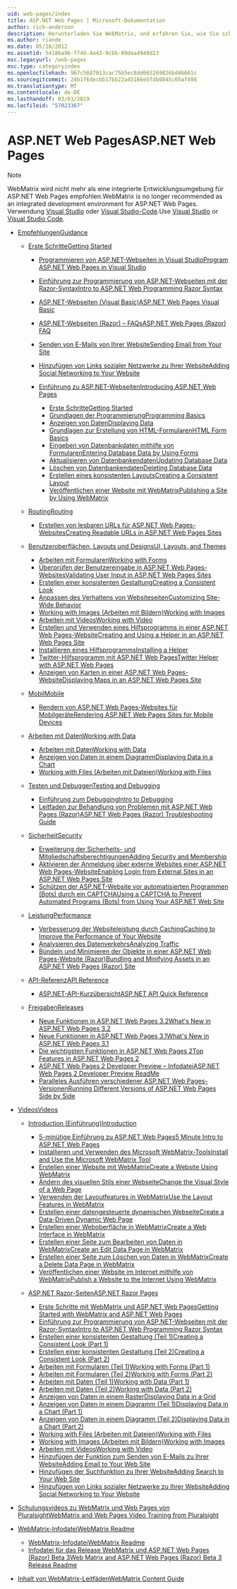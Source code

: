 ```yaml
---
uid: web-pages/index
title: ASP.NET Web Pages | Microsoft-Dokumentation
author: rick-anderson
description: Herunterladen Sie WebMatrix, und erfahren Sie, wie Sie schnell zu Webseiten in eine einfache Möglichkeit zum Kombinieren von Servercode mit HTML erstellen.
ms.author: riande
ms.date: 05/18/2012
ms.assetid: 5418ba96-ff49-4a43-9cbb-09dea4949d23
msc.legacyurl: /web-pages
msc.type: categoryindex
ms.openlocfilehash: 967c5687013cac75b5ec8dd665269026bd46601c
ms.sourcegitcommit: 24b1f6decbb17bb22a45166e5fdb0845c65af498
ms.translationtype: MT
ms.contentlocale: de-DE
ms.lasthandoff: 03/01/2019
ms.locfileid: "57023367"
---
```

<a name="aspnet-web-pages"></a><span data-ttu-id="e31b4-103">ASP.NET Web Pages</span><span class="sxs-lookup"><span data-stu-id="e31b4-103">ASP.NET Web Pages</span></span>
====================

> [!NOTE] 
> <span data-ttu-id="e31b4-104">WebMatrix wird nicht mehr als eine integrierte Entwicklungsumgebung für ASP.NET Web Pages empfohlen.</span><span class="sxs-lookup"><span data-stu-id="e31b4-104">WebMatrix is no longer recommended as an integrated development environment for ASP.NET Web Pages.</span></span> <span data-ttu-id="e31b4-105">Verwendung [Visual Studio](xref:aspnet/web-pages/overview/getting-started/program-asp-net-web-pages-in-visual-studio) oder [Visual Studio-Code](https://code.visualstudio.com/).</span><span class="sxs-lookup"><span data-stu-id="e31b4-105">Use [Visual Studio](xref:aspnet/web-pages/overview/getting-started/program-asp-net-web-pages-in-visual-studio) or [Visual Studio Code](https://code.visualstudio.com/).</span></span>

- [<span data-ttu-id="e31b4-106">Empfehlungen</span><span class="sxs-lookup"><span data-stu-id="e31b4-106">Guidance</span></span>](overview/index.md)

    - [<span data-ttu-id="e31b4-107">Erste Schritte</span><span class="sxs-lookup"><span data-stu-id="e31b4-107">Getting Started</span></span>](overview/getting-started/index.md)

        - [<span data-ttu-id="e31b4-108">Programmieren von ASP.NET-Webseiten in Visual Studio</span><span class="sxs-lookup"><span data-stu-id="e31b4-108">Program ASP.NET Web Pages in Visual Studio</span></span>](overview/getting-started/program-asp-net-web-pages-in-visual-studio.md)
        - [<span data-ttu-id="e31b4-109">Einführung zur Programmierung von ASP.NET-Webseiten mit der Razor-Syntax</span><span class="sxs-lookup"><span data-stu-id="e31b4-109">Intro to ASP.NET Web Programming Razor Syntax</span></span>](overview/getting-started/introducing-razor-syntax-c.md)
        - [<span data-ttu-id="e31b4-110">ASP.NET-Webseiten (Visual Basic)</span><span class="sxs-lookup"><span data-stu-id="e31b4-110">ASP.NET Web Pages Visual Basic</span></span>](overview/getting-started/introducing-razor-syntax-vb.md)
        - [<span data-ttu-id="e31b4-111">ASP.NET-Webseiten (Razor) – FAQs</span><span class="sxs-lookup"><span data-stu-id="e31b4-111">ASP.NET Web Pages (Razor) FAQ</span></span>](overview/getting-started/aspnet-web-pages-razor-faq.md)
        - [<span data-ttu-id="e31b4-112">Senden von E-Mails von Ihrer Website</span><span class="sxs-lookup"><span data-stu-id="e31b4-112">Sending Email from Your Site</span></span>](overview/getting-started/11-adding-email-to-your-web-site.md)
        - [<span data-ttu-id="e31b4-113">Hinzufügen von Links sozialer Netzwerke zu Ihrer Website</span><span class="sxs-lookup"><span data-stu-id="e31b4-113">Adding Social Networking to Your Website</span></span>](overview/getting-started/13-adding-social-networking-to-your-web-site.md)
        - [<span data-ttu-id="e31b4-114">Einführung zu ASP.NET-Webseiten</span><span class="sxs-lookup"><span data-stu-id="e31b4-114">Introducing ASP.NET Web Pages</span></span>](overview/getting-started/introducing-aspnet-web-pages-2/index.md)

            - [<span data-ttu-id="e31b4-115">Erste Schritte</span><span class="sxs-lookup"><span data-stu-id="e31b4-115">Getting Started</span></span>](overview/getting-started/introducing-aspnet-web-pages-2/getting-started.md)
            - [<span data-ttu-id="e31b4-116">Grundlagen der Programmierung</span><span class="sxs-lookup"><span data-stu-id="e31b4-116">Programming Basics</span></span>](overview/getting-started/introducing-aspnet-web-pages-2/intro-to-web-pages-programming.md)
            - [<span data-ttu-id="e31b4-117">Anzeigen von Daten</span><span class="sxs-lookup"><span data-stu-id="e31b4-117">Displaying Data</span></span>](overview/getting-started/introducing-aspnet-web-pages-2/displaying-data.md)
            - [<span data-ttu-id="e31b4-118">Grundlagen zur Erstellung von HTML-Formularen</span><span class="sxs-lookup"><span data-stu-id="e31b4-118">HTML Form Basics</span></span>](overview/getting-started/introducing-aspnet-web-pages-2/form-basics.md)
            - [<span data-ttu-id="e31b4-119">Eingeben von Datenbankdaten mithilfe von Formularen</span><span class="sxs-lookup"><span data-stu-id="e31b4-119">Entering Database Data by Using Forms</span></span>](overview/getting-started/introducing-aspnet-web-pages-2/entering-data.md)
            - [<span data-ttu-id="e31b4-120">Aktualisieren von Datenbankendaten</span><span class="sxs-lookup"><span data-stu-id="e31b4-120">Updating Database Data</span></span>](overview/getting-started/introducing-aspnet-web-pages-2/updating-data.md)
            - [<span data-ttu-id="e31b4-121">Löschen von Datenbankendaten</span><span class="sxs-lookup"><span data-stu-id="e31b4-121">Deleting Database Data</span></span>](overview/getting-started/introducing-aspnet-web-pages-2/deleting-data.md)
            - [<span data-ttu-id="e31b4-122">Erstellen eines konsistenten Layouts</span><span class="sxs-lookup"><span data-stu-id="e31b4-122">Creating a Consistent Layout</span></span>](overview/getting-started/introducing-aspnet-web-pages-2/layouts.md)
            - [<span data-ttu-id="e31b4-123">Veröffentlichen einer Website mit WebMatrix</span><span class="sxs-lookup"><span data-stu-id="e31b4-123">Publishing a Site by Using WebMatrix</span></span>](overview/getting-started/introducing-aspnet-web-pages-2/publishing.md)
    - [<span data-ttu-id="e31b4-124">Routing</span><span class="sxs-lookup"><span data-stu-id="e31b4-124">Routing</span></span>](overview/routing/index.md)

        - [<span data-ttu-id="e31b4-125">Erstellen von lesbaren URLs für ASP.NET Web Pages-Websites</span><span class="sxs-lookup"><span data-stu-id="e31b4-125">Creating Readable URLs in ASP.NET Web Pages Sites</span></span>](overview/routing/creating-readable-urls-in-aspnet-web-pages-sites.md)
    - [<span data-ttu-id="e31b4-126">Benutzeroberflächen, Layouts und Designs</span><span class="sxs-lookup"><span data-stu-id="e31b4-126">UI, Layouts, and Themes</span></span>](overview/ui-layouts-and-themes/index.md)

        - [<span data-ttu-id="e31b4-127">Arbeiten mit Formularen</span><span class="sxs-lookup"><span data-stu-id="e31b4-127">Working with Forms</span></span>](overview/ui-layouts-and-themes/4-working-with-forms.md)
        - [<span data-ttu-id="e31b4-128">Überprüfen der Benutzereingabe in ASP.NET Web Pages-Websites</span><span class="sxs-lookup"><span data-stu-id="e31b4-128">Validating User Input in ASP.NET Web Pages Sites</span></span>](overview/ui-layouts-and-themes/validating-user-input-in-aspnet-web-pages-sites.md)
        - [<span data-ttu-id="e31b4-129">Erstellen einer konsistenten Gestaltung</span><span class="sxs-lookup"><span data-stu-id="e31b4-129">Creating a Consistent Look</span></span>](overview/ui-layouts-and-themes/3-creating-a-consistent-look.md)
        - [<span data-ttu-id="e31b4-130">Anpassen des Verhaltens von Websiteseiten</span><span class="sxs-lookup"><span data-stu-id="e31b4-130">Customizing Site-Wide Behavior</span></span>](overview/ui-layouts-and-themes/18-customizing-site-wide-behavior.md)
        - [<span data-ttu-id="e31b4-131">Working with Images (Arbeiten mit Bildern)</span><span class="sxs-lookup"><span data-stu-id="e31b4-131">Working with Images</span></span>](overview/ui-layouts-and-themes/9-working-with-images.md)
        - [<span data-ttu-id="e31b4-132">Arbeiten mit Videos</span><span class="sxs-lookup"><span data-stu-id="e31b4-132">Working with Video</span></span>](overview/ui-layouts-and-themes/10-working-with-video.md)
        - [<span data-ttu-id="e31b4-133">Erstellen und Verwenden eines Hilfsprogramms in einer ASP.NET Web Pages-Website</span><span class="sxs-lookup"><span data-stu-id="e31b4-133">Creating and Using a Helper in an ASP.NET Web Pages Site</span></span>](overview/ui-layouts-and-themes/creating-and-using-a-helper-in-an-aspnet-web-pages-site.md)
        - [<span data-ttu-id="e31b4-134">Installieren eines Hilfsprogramms</span><span class="sxs-lookup"><span data-stu-id="e31b4-134">Installing a Helper</span></span>](overview/ui-layouts-and-themes/installing-helpers.md)
        - [<span data-ttu-id="e31b4-135">Twitter-Hilfsprogramm mit ASP.NET Web Pages</span><span class="sxs-lookup"><span data-stu-id="e31b4-135">Twitter Helper with ASP.NET Web Pages</span></span>](overview/ui-layouts-and-themes/twitter-helper.md)
        - [<span data-ttu-id="e31b4-136">Anzeigen von Karten in einer ASP.NET Web Pages-Website</span><span class="sxs-lookup"><span data-stu-id="e31b4-136">Displaying Maps in an ASP.NET Web Pages Site</span></span>](overview/ui-layouts-and-themes/displaying-maps-in-an-aspnet-web-pages-site.md)
    - [<span data-ttu-id="e31b4-137">Mobil</span><span class="sxs-lookup"><span data-stu-id="e31b4-137">Mobile</span></span>](overview/mobile/index.md)

        - [<span data-ttu-id="e31b4-138">Rendern von ASP.NET Web Pages-Websites für Mobilgeräte</span><span class="sxs-lookup"><span data-stu-id="e31b4-138">Rendering ASP.NET Web Pages Sites for Mobile Devices</span></span>](overview/mobile/rendering-aspnet-web-pages-sites-for-mobile-devices.md)
    - [<span data-ttu-id="e31b4-139">Arbeiten mit Daten</span><span class="sxs-lookup"><span data-stu-id="e31b4-139">Working with Data</span></span>](overview/data/index.md)

        - [<span data-ttu-id="e31b4-140">Arbeiten mit Daten</span><span class="sxs-lookup"><span data-stu-id="e31b4-140">Working with Data</span></span>](overview/data/5-working-with-data.md)
        - [<span data-ttu-id="e31b4-141">Anzeigen von Daten in einem Diagramm</span><span class="sxs-lookup"><span data-stu-id="e31b4-141">Displaying Data in a Chart</span></span>](overview/data/7-displaying-data-in-a-chart.md)
        - [<span data-ttu-id="e31b4-142">Working with Files (Arbeiten mit Dateien)</span><span class="sxs-lookup"><span data-stu-id="e31b4-142">Working with Files</span></span>](overview/data/working-with-files.md)
    - [<span data-ttu-id="e31b4-143">Testen und Debuggen</span><span class="sxs-lookup"><span data-stu-id="e31b4-143">Testing and Debugging</span></span>](overview/testing-and-debugging/index.md)

        - [<span data-ttu-id="e31b4-144">Einführung zum Debugging</span><span class="sxs-lookup"><span data-stu-id="e31b4-144">Intro to Debugging</span></span>](overview/testing-and-debugging/introduction-to-debugging.md)
        - [<span data-ttu-id="e31b4-145">Leitfaden zur Behandlung von Problemen mit ASP.NET Web Pages (Razor)</span><span class="sxs-lookup"><span data-stu-id="e31b4-145">ASP.NET Web Pages (Razor) Troubleshooting Guide</span></span>](overview/testing-and-debugging/aspnet-web-pages-razor-troubleshooting-guide.md)
    - [<span data-ttu-id="e31b4-146">Sicherheit</span><span class="sxs-lookup"><span data-stu-id="e31b4-146">Security</span></span>](overview/security/index.md)

        - [<span data-ttu-id="e31b4-147">Erweiterung der Sicherheits- und Mitgliedschaftsberechtigungen</span><span class="sxs-lookup"><span data-stu-id="e31b4-147">Adding Security and Membership</span></span>](overview/security/16-adding-security-and-membership.md)
        - [<span data-ttu-id="e31b4-148">Aktivieren der Anmeldung über externe Websites einer ASP.NET Web Pages-Website</span><span class="sxs-lookup"><span data-stu-id="e31b4-148">Enabling Login from External Sites in an ASP.NET Web Pages Site</span></span>](overview/security/enabling-login-from-external-sites-in-an-aspnet-web-pages-site.md)
        - [<span data-ttu-id="e31b4-149">Schützen der ASP.NET-Website vor automatisierten Programmen (Bots) durch ein CAPTCHA</span><span class="sxs-lookup"><span data-stu-id="e31b4-149">Using a CAPTCHA to Prevent Automated Programs (Bots) from Using Your ASP.NET Web Site</span></span>](overview/security/using-a-catpcha-to-prevent-automated-programs-bots-from-using-your-aspnet-web-site.md)
    - [<span data-ttu-id="e31b4-150">Leistung</span><span class="sxs-lookup"><span data-stu-id="e31b4-150">Performance</span></span>](overview/performance-and-traffic/index.md)

        - [<span data-ttu-id="e31b4-151">Verbesserung der Websiteleistung durch Caching</span><span class="sxs-lookup"><span data-stu-id="e31b4-151">Caching to Improve the Performance of Your Website</span></span>](overview/performance-and-traffic/15-caching-to-improve-the-performance-of-your-website.md)
        - [<span data-ttu-id="e31b4-152">Analysieren des Datenverkehrs</span><span class="sxs-lookup"><span data-stu-id="e31b4-152">Analyzing Traffic</span></span>](overview/performance-and-traffic/14-analyzing-traffic.md)
        - [<span data-ttu-id="e31b4-153">Bündeln und Minimieren der Objekte in einer ASP.NET Web Pages-Website (Razor)</span><span class="sxs-lookup"><span data-stu-id="e31b4-153">Bundling and Minifying Assets in an ASP.NET Web Pages (Razor) Site</span></span>](overview/performance-and-traffic/bundling-and-minifying-assets-in-an-aspnet-web-pages-razor-site.md)
    - [<span data-ttu-id="e31b4-154">API-Referenz</span><span class="sxs-lookup"><span data-stu-id="e31b4-154">API Reference</span></span>](overview/api-reference/index.md)

        - [<span data-ttu-id="e31b4-155">ASP.NET-API-Kurzübersicht</span><span class="sxs-lookup"><span data-stu-id="e31b4-155">ASP.NET API Quick Reference</span></span>](overview/api-reference/asp-net-web-pages-api-reference.md)
    - [<span data-ttu-id="e31b4-156">Freigaben</span><span class="sxs-lookup"><span data-stu-id="e31b4-156">Releases</span></span>](overview/releases/index.md)

        - [<span data-ttu-id="e31b4-157">Neue Funktionen in ASP.NET Web Pages 3.2</span><span class="sxs-lookup"><span data-stu-id="e31b4-157">What's New in ASP.NET Web Pages 3.2</span></span>](overview/releases/whats-new-in-aspnet-web-pages-32.md)
        - [<span data-ttu-id="e31b4-158">Neue Funktionen in ASP.NET Web Pages 3.1</span><span class="sxs-lookup"><span data-stu-id="e31b4-158">What's New in ASP.NET Web Pages 3.1</span></span>](overview/releases/whats-new-aspnet-web-pages-31.md)
        - [<span data-ttu-id="e31b4-159">Die wichtigsten Funktionen in ASP.NET Web Pages 2</span><span class="sxs-lookup"><span data-stu-id="e31b4-159">Top Features in ASP.NET Web Pages 2</span></span>](overview/releases/top-features-in-web-pages-2.md)
        - [<span data-ttu-id="e31b4-160">ASP.NET Web Pages 2 Developer Preview – Infodatei</span><span class="sxs-lookup"><span data-stu-id="e31b4-160">ASP.NET Web Pages 2 Developer Preview ReadMe</span></span>](overview/releases/aspnet-web-pages-2-developer-preview-readme.md)
        - [<span data-ttu-id="e31b4-161">Paralleles Ausführen verschiedener ASP.NET Web Pages-Versionen</span><span class="sxs-lookup"><span data-stu-id="e31b4-161">Running Different Versions of ASP.NET Web Pages Side by Side</span></span>](overview/releases/running-v1-and-v2-sites-side-by-side.md)
- [<span data-ttu-id="e31b4-162">Videos</span><span class="sxs-lookup"><span data-stu-id="e31b4-162">Videos</span></span>](videos/index.md)

    - [<span data-ttu-id="e31b4-163">Introduction (Einführung)</span><span class="sxs-lookup"><span data-stu-id="e31b4-163">Introduction</span></span>](videos/introduction/index.md)

        - [<span data-ttu-id="e31b4-164">5-minütige Einführung zu ASP.NET Web Pages</span><span class="sxs-lookup"><span data-stu-id="e31b4-164">5 Minute Intro to ASP.NET Web Pages</span></span>](videos/introduction/5-minute-introduction-to-aspnet-web-pages.md)
        - [<span data-ttu-id="e31b4-165">Installieren und Verwenden des Microsoft WebMatrix-Tools</span><span class="sxs-lookup"><span data-stu-id="e31b4-165">Install and Use the Microsoft WebMatrix Tool</span></span>](videos/introduction/install-and-use-the-microsoft-webmatrix-tool.md)
        - [<span data-ttu-id="e31b4-166">Erstellen einer Website mit WebMatrix</span><span class="sxs-lookup"><span data-stu-id="e31b4-166">Create a Website Using WebMatrix</span></span>](videos/introduction/create-a-website-using-webmatrix.md)
        - [<span data-ttu-id="e31b4-167">Ändern des visuellen Stils einer Webseite</span><span class="sxs-lookup"><span data-stu-id="e31b4-167">Change the Visual Style of a Web Page</span></span>](videos/introduction/change-the-visual-style-of-a-web-page.md)
        - [<span data-ttu-id="e31b4-168">Verwenden der Layoutfeatures in WebMatrix</span><span class="sxs-lookup"><span data-stu-id="e31b4-168">Use the Layout Features in WebMatrix</span></span>](videos/introduction/use-the-layout-features-in-webmatrix.md)
        - [<span data-ttu-id="e31b4-169">Erstellen einer datengesteuerte dynamischen Webseite</span><span class="sxs-lookup"><span data-stu-id="e31b4-169">Create a Data-Driven Dynamic Web Page</span></span>](videos/introduction/create-a-data-driven-dynamic-web-page.md)
        - [<span data-ttu-id="e31b4-170">Erstellen einer Weboberfläche in WebMatrix</span><span class="sxs-lookup"><span data-stu-id="e31b4-170">Create a Web Interface in WebMatrix</span></span>](videos/introduction/create-a-web-interface-in-webmatrix.md)
        - [<span data-ttu-id="e31b4-171">Erstellen einer Seite zum Bearbeiten von Daten in WebMatrix</span><span class="sxs-lookup"><span data-stu-id="e31b4-171">Create an Edit Data Page in WebMatrix</span></span>](videos/introduction/create-an-edit-data-page-in-webmatrix.md)
        - [<span data-ttu-id="e31b4-172">Erstellen einer Seite zum Löschen von Daten in WebMatrix</span><span class="sxs-lookup"><span data-stu-id="e31b4-172">Create a Delete Data Page in WebMatrix</span></span>](videos/introduction/create-a-delete-data-page-in-webmatrix.md)
        - [<span data-ttu-id="e31b4-173">Veröffentlichen einer Website im Internet mithilfe von WebMatrix</span><span class="sxs-lookup"><span data-stu-id="e31b4-173">Publish a Website to the Internet Using WebMatrix</span></span>](videos/introduction/publish-a-website-to-the-internet-using-webmatrix.md)
    - [<span data-ttu-id="e31b4-174">ASP.NET Razor-Seiten</span><span class="sxs-lookup"><span data-stu-id="e31b4-174">ASP.NET Razor Pages</span></span>](videos/aspnet-razor-pages/index.md)

        - [<span data-ttu-id="e31b4-175">Erste Schritte mit WebMatrix und ASP.NET Web Pages</span><span class="sxs-lookup"><span data-stu-id="e31b4-175">Getting Started with WebMatrix and ASP.NET Web Pages</span></span>](videos/aspnet-razor-pages/getting-started-with-webmatrix-and-aspnet-web-pages.md)
        - [<span data-ttu-id="e31b4-176">Einführung zur Programmierung von ASP.NET-Webseiten mit der Razor-Syntax</span><span class="sxs-lookup"><span data-stu-id="e31b4-176">Intro to ASP.NET Web Programming Razor Syntax</span></span>](videos/aspnet-razor-pages/introduction-to-aspnet-web-programming-using-the-razor-syntax.md)
        - [<span data-ttu-id="e31b4-177">Erstellen einer konsistenten Gestaltung (Teil 1)</span><span class="sxs-lookup"><span data-stu-id="e31b4-177">Creating a Consistent Look (Part 1)</span></span>](videos/aspnet-razor-pages/creating-a-consistent-look-part-1.md)
        - [<span data-ttu-id="e31b4-178">Erstellen einer konsistenten Gestaltung (Teil 2)</span><span class="sxs-lookup"><span data-stu-id="e31b4-178">Creating a Consistent Look (Part 2)</span></span>](videos/aspnet-razor-pages/creating-a-consistent-look-part-2.md)
        - [<span data-ttu-id="e31b4-179">Arbeiten mit Formularen (Teil 1)</span><span class="sxs-lookup"><span data-stu-id="e31b4-179">Working with Forms (Part 1)</span></span>](videos/aspnet-razor-pages/working-with-forms-part-1.md)
        - [<span data-ttu-id="e31b4-180">Arbeiten mit Formularen (Teil 2)</span><span class="sxs-lookup"><span data-stu-id="e31b4-180">Working with Forms (Part 2)</span></span>](videos/aspnet-razor-pages/working-with-forms-part-2.md)
        - [<span data-ttu-id="e31b4-181">Arbeiten mit Daten (Teil 1)</span><span class="sxs-lookup"><span data-stu-id="e31b4-181">Working with Data (Part 1)</span></span>](videos/aspnet-razor-pages/working-with-data-part-1.md)
        - [<span data-ttu-id="e31b4-182">Arbeiten mit Daten (Teil 2)</span><span class="sxs-lookup"><span data-stu-id="e31b4-182">Working with Data (Part 2)</span></span>](videos/aspnet-razor-pages/working-with-data-part-2.md)
        - [<span data-ttu-id="e31b4-183">Anzeigen von Daten in einem Raster</span><span class="sxs-lookup"><span data-stu-id="e31b4-183">Displaying Data in a Grid</span></span>](videos/aspnet-razor-pages/displaying-data-in-a-grid.md)
        - [<span data-ttu-id="e31b4-184">Anzeigen von Daten in einem Diagramm (Teil 1)</span><span class="sxs-lookup"><span data-stu-id="e31b4-184">Displaying Data in a Chart (Part 1)</span></span>](videos/aspnet-razor-pages/displaying-data-in-a-chart-part-1.md)
        - [<span data-ttu-id="e31b4-185">Anzeigen von Daten in einem Diagramm (Teil 2)</span><span class="sxs-lookup"><span data-stu-id="e31b4-185">Displaying Data in a Chart (Part 2)</span></span>](videos/aspnet-razor-pages/displaying-data-in-a-chart-part-2.md)
        - [<span data-ttu-id="e31b4-186">Working with Files (Arbeiten mit Dateien)</span><span class="sxs-lookup"><span data-stu-id="e31b4-186">Working with Files</span></span>](videos/aspnet-razor-pages/working-with-files.md)
        - [<span data-ttu-id="e31b4-187">Working with Images (Arbeiten mit Bildern)</span><span class="sxs-lookup"><span data-stu-id="e31b4-187">Working with Images</span></span>](videos/aspnet-razor-pages/working-with-images.md)
        - [<span data-ttu-id="e31b4-188">Arbeiten mit Videos</span><span class="sxs-lookup"><span data-stu-id="e31b4-188">Working with Video</span></span>](videos/aspnet-razor-pages/working-with-video.md)
        - [<span data-ttu-id="e31b4-189">Hinzufügen der Funktion zum Senden von E-Mails zu Ihrer Website</span><span class="sxs-lookup"><span data-stu-id="e31b4-189">Adding Email to Your Web Site</span></span>](videos/aspnet-razor-pages/adding-email-to-your-web-site.md)
        - [<span data-ttu-id="e31b4-190">Hinzufügen der Suchfunktion zu Ihrer Website</span><span class="sxs-lookup"><span data-stu-id="e31b4-190">Adding Search to Your Web Site</span></span>](videos/aspnet-razor-pages/adding-search-to-your-web-site.md)
        - [<span data-ttu-id="e31b4-191">Hinzufügen von Links sozialer Netzwerke zu Ihrer Website</span><span class="sxs-lookup"><span data-stu-id="e31b4-191">Adding Social Networking to Your Website</span></span>](videos/aspnet-razor-pages/adding-social-networking-to-your-website.md)
- [<span data-ttu-id="e31b4-192">Schulungsvideos zu WebMatrix und Web Pages von Pluralsight</span><span class="sxs-lookup"><span data-stu-id="e31b4-192">WebMatrix and Web Pages Video Training from Pluralsight</span></span>](pluralsight.md)
- [<span data-ttu-id="e31b4-193">WebMatrix-Infodatei</span><span class="sxs-lookup"><span data-stu-id="e31b4-193">WebMatrix Readme</span></span>](readme/index.md)

    - [<span data-ttu-id="e31b4-194">WebMatrix-Infodatei</span><span class="sxs-lookup"><span data-stu-id="e31b4-194">WebMatrix Readme</span></span>](readme/overview.md)
    - [<span data-ttu-id="e31b4-195">Infodatei für das Release WebMatrix und ASP.NET Web Pages (Razor) Beta 3</span><span class="sxs-lookup"><span data-stu-id="e31b4-195">Web Matrix and ASP.NET Web Pages (Razor) Beta 3 Release Readme</span></span>](readme/beta3.md)
- [<span data-ttu-id="e31b4-196">Inhalt von WebMatrix-Leitfäden</span><span class="sxs-lookup"><span data-stu-id="e31b4-196">WebMatrix Content Guide</span></span>](content-guide.md)
